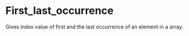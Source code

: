 # First_last_occurrence
Gives index value of first and the last occurrence of an element in a array.
